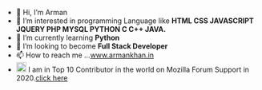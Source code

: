 - 👋 Hi, I’m Arman
- 👀 I’m interested in programming Language like <b>HTML CSS JAVASCRIPT JQUERY PHP MYSQL PYTHON C C++ JAVA.</b>
- 🌱  I’m currently learning <b>Python</b>
- 💞️  I’m looking to become <b>Full Stack Developer</b>
- 📫 How to reach me ...www.armankhan.in
-  <img src="https://findicons.com/files/icons/783/mozilla_pack/128/firefox.png" width="20px">  I am in Top 10 Contributor in the world on Mozilla Forum Support in 2020.<a href="https://support.mozilla.org/en-US/badges/badge/2020-support-forum-badge/awards/3600">click here</a>
<!---
arman2766/arman2766 is a ✨ special ✨ repository because its `README.md` (this file) appears on your GitHub profile.
You can click the Preview link to take a look at your changes.
--->
